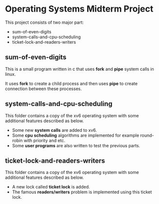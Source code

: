 # Operating Systems Midterm Project

This project consists of two major part:

- sum-of-even-digits
- system-calls-and-cpu-scheduling
- ticket-lock-and-readers-writers

## sum-of-even-digits
This is a small program written in c that uses **fork** and **pipe** system calls in linux.

It uses **fork** to create a child process and then uses **pipe** to create connection between these processes.

## system-calls-and-cpu-scheduling
This folder contains a copy of the xv6 operating system with some additional features described as below.

* Some new **system calls** are added to xv6.
* Some **cpu scheduling** algorithms are implemented for example round-robin with priority and etc.
* Some **user programs** are also written to test the previous parts.

## **ticket-lock-and-readers-writers**

This folder contains a copy of the xv6 operating system with some additional features described as below.

- A new lock called **ticket lock** is added.
- The famous **readers/writers** problem is implemented using this ticket lock.



